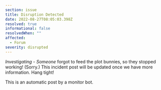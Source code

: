 ```yaml
---
section: issue
title: Disruption Detected
date: 2022-08-27T08:05:03.398Z
resolved: true
informational: false
resolvedWhen: ""
affected:
  - Forum
severity: disrupted
---
```

*Investigating* - _Someone_ forgot to feed the plot bunnies, so they stopped working! (Sorry.) This incident post will be updated once we have more information. Hang tight!

This is an automatic post by a monitor bot.
        